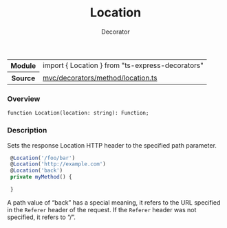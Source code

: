 <header class="symbol-info-header">    <h1 id="location">Location</h1>    <label class="symbol-info-type-label decorator">Decorator</label>      </header>
<section class="symbol-info">      <table class="is-full-width">        <tbody>        <tr>          <th>Module</th>          <td>            <div class="lang-typescript">                <span class="token keyword">import</span> { Location }                 <span class="token keyword">from</span>                 <span class="token string">"ts-express-decorators"</span>                            </div>          </td>        </tr>        <tr>          <th>Source</th>          <td>            <a href="https://romakita.github.io/ts-express-decorators/#//blob/v2.15.4/src/mvc/decorators/method/location.ts#L0-L0">                mvc/decorators/method/location.ts            </a>        </td>        </tr>                </tbody>      </table>    </section>

### Overview

<pre><code class="typescript-lang">function <span class="token function">Location</span><span class="token punctuation">(</span>location<span class="token punctuation">:</span> <span class="token keyword">string</span><span class="token punctuation">)</span><span class="token punctuation">:</span> Function<span class="token punctuation">;</span></code></pre>

### Description

Sets the response Location HTTP header to the specified path parameter.

```typescript
 @Location('/foo/bar')
 @Location('http://example.com')
 @Location('back')
 private myMethod() {

 }
```

A path value of “back” has a special meaning, it refers to the URL specified in the `Referer` header of the request. If the `Referer` header was not specified, it refers to “/”.
